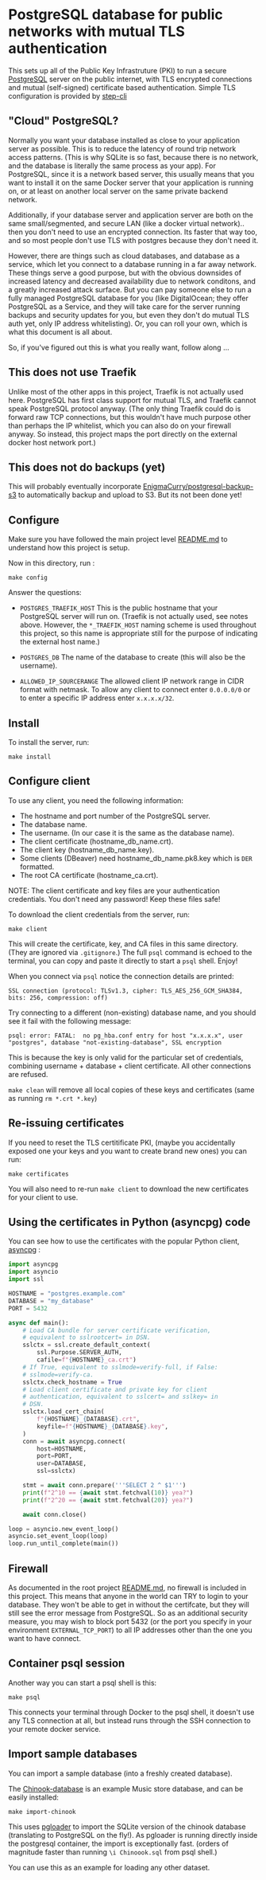 # PostgreSQL database for public networks with mutual TLS authentication

This sets up all of the Public Key Infrastruture (PKI) to run a secure
[PostgreSQL](https://www.postgresql.org) server on the public internet, with TLS
encrypted connections and mutual (self-signed) certificate based authentication.
Simple TLS configuration is provided by [step-cli](https://github.com/smallstep/cli)

## "Cloud" PostgreSQL?

Normally you want your database installed as close to your application server as
possible. This is to reduce the latency of round trip network access patterns.
(This is why SQLite is so fast, because there is no network, and the database is
literally the same process as your app). For PostgreSQL, since it is a network
based server, this usually means that you want to install it on the same Docker
server that your application is running on, or at least on another local server
on the same private backend network.

Additionally, if your database server and application server are both on the
same small/segmented, and secure LAN (like a docker virtual network).. then you
don't need to use an encrypted connection. Its faster that way too, and
so most people don't use TLS with postgres because they don't need it.

However, there are things such as cloud databases, and database as a service,
which let you connect to a database running in a far away network. These things
serve a good purpose, but with the obvious downsides of increased latency and
decreased availability due to network conditons, and a greatly increased attack
surface. But you can pay someone else to run a fully managed PostgreSQL database
for you (like DigitalOcean; they offer PostgreSQL as a Service, and they will
take care for the server running backups and security updates for you, but even they
don't do mutual TLS auth yet, only IP address whitelisting). Or, you can roll
your own, which is what this document is all about.

So, if you've figured out this is what you really want, follow along ...

## This does not use Traefik

Unlike most of the other apps in this project, Traefik is not actually used
here. PostgreSQL has first class support for mutual TLS, and Traefik cannot
speak PostgreSQL protocol anyway. (The only thing Traefik could do is forward
raw TCP connections, but this wouldn't have much purpose other than perhaps the
IP whitelist, which you can also do on your firewall anyway. So instead, this
project maps the port directly on the external docker host network port.)

## This does not do backups (yet)

This will probably eventually incorporate
[EnigmaCurry/postgresql-backup-s3](https://github.com/EnigmaCurry/postgresql-backup-s3)
to automatically backup and upload to S3. But its not been done yet!

## Configure

Make sure you have followed the main project level [README.md](../README.md) to
understand how this project is setup.

Now in this directory, run :

```
make config
```

Answer the questions:

 * `POSTGRES_TRAEFIK_HOST` This is the public hostname that your PostgreSQL
   server will run on. (Traefik is not actually used, see notes above. However,
   the `*_TRAEFIK_HOST` naming scheme is used throughout this project, so this
   name is appropriate still for the purpose of indicating the external host
   name.)
   
 * `POSTGRES_DB` The name of the database to create (this will also be the
   username).
 * `ALLOWED_IP_SOURCERANGE` The allowed client IP network range in CIDR format
   with netmask. To allow any client to connect enter `0.0.0.0/0` or to enter a
   specific IP address enter `x.x.x.x/32`.

## Install

To install the server, run:

```
make install
```

## Configure client

To use any client, you need the following information:

 * The hostname and port number of the PostgreSQL server.
 * The database name.
 * The username. (In our case it is the same as the database name).
 * The client certificate (hostname_db_name.crt).
 * The client key (hostname_db_name.key). 
 * Some clients (DBeaver) need hostname_db_name.pk8.key which is `DER` formatted.
 * The root CA certificate (hostname_ca.crt).

NOTE: The client certificate and key files are your authentication credentials.
You don't need any password! Keep these files safe!

To download the client credentials from the server, run:

```
make client
```

This will create the certificate, key, and CA files in this same directory.
(They are ignored via `.gitignore`.) The full `psql` command is echoed to the
terminal, you can copy and paste it directly to start a `psql` shell. Enjoy!

When you connect via `psql` notice the connection details are printed:

```
SSL connection (protocol: TLSv1.3, cipher: TLS_AES_256_GCM_SHA384, bits: 256, compression: off)
```

Try connecting to a different (non-existing) database name, and you should see it fail with the following message:

```
psql: error: FATAL:  no pg_hba.conf entry for host "x.x.x.x", user "postgres", database "not-existing-database", SSL encryption
```

This is because the key is only valid for the particular set of credentials,
combining username + database + client certificate. All other connections are
refused.

`make clean` will remove all local copies of these keys and certificates (same
as running `rm *.crt *.key`)

## Re-issuing certificates

If you need to reset the TLS certitificate PKI, (maybe you accidentally exposed
one your keys and you want to create brand new ones) you can run:

```
make certificates
```

You will also need to re-run `make client` to download the new certificates for
your client to use.

## Using the certificates in Python (asyncpg) code

You can see how to use the certificates with the popular Python client,
[asyncpg](https://github.com/MagicStack/asyncpg) :


```python
import asyncpg
import asyncio
import ssl

HOSTNAME = "postgres.example.com"
DATABASE = "my_database"
PORT = 5432

async def main():
    # Load CA bundle for server certificate verification,
    # equivalent to sslrootcert= in DSN.
    sslctx = ssl.create_default_context(
        ssl.Purpose.SERVER_AUTH,
        cafile=f"{HOSTNAME}_ca.crt")
    # If True, equivalent to sslmode=verify-full, if False:
    # sslmode=verify-ca.
    sslctx.check_hostname = True
    # Load client certificate and private key for client
    # authentication, equivalent to sslcert= and sslkey= in
    # DSN.
    sslctx.load_cert_chain(
        f"{HOSTNAME}_{DATABASE}.crt",
        keyfile=f"{HOSTNAME}_{DATABASE}.key",
    )
    conn = await asyncpg.connect(
        host=HOSTNAME,
        port=PORT,
        user=DATABASE,
        ssl=sslctx)

    stmt = await conn.prepare('''SELECT 2 ^ $1''')
    print(f"2^10 == {await stmt.fetchval(10)} yea?")
    print(f"2^20 == {await stmt.fetchval(20)} yea?")

    await conn.close()

loop = asyncio.new_event_loop()
asyncio.set_event_loop(loop)
loop.run_until_complete(main())
```

## Firewall

As documented in the root project [README.md](../README.md#notes-on-firewall),
no firewall is included in this project. This means that anyone in the world can
TRY to login to your database. They won't be able to get in without the
certifcate, but they will still see the error message from PostgreSQL. So as an
additional security measure, you may wish to block port 5432 (or the port you
specify in your environment `EXTERNAL_TCP_PORT`) to all IP addresses other than
the one you want to have connect.

## Container psql session

Another way you can start a psql shell is this:

```
make psql
```

This connects your terminal through Docker to the psql shell, it doesn't use any
TLS connection at all, but instead runs through the SSH connection to your
remote docker service.


## Import sample databases

You can import a sample database (into a freshly created database).

The [Chinook-database](https://github.com/lerocha/chinook-database) is an
example Music store database, and can be easily installed:

```
make import-chinook
```

This uses [pgloader](https://github.com/dimitri/pgloader) to import the SQLite
version of the chinook database (translating to PostgreSQL on the fly!). As
pgloader is running directly inside the postgresql container, the import is
exceptionally fast. (orders of magnitude faster than running `\i Chinoook.sql`
from psql shell.)

You can use this as an example for loading any other dataset.


